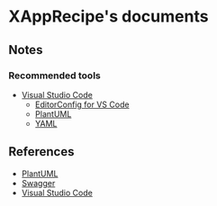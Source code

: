 # XAppRecipe's documents
## Notes
### Recommended tools
* [Visual Studio Code]
    * [EditorConfig for VS Code](https://marketplace.visualstudio.com/items?itemName=EditorConfig.EditorConfig)
    * [PlantUML](https://marketplace.visualstudio.com/items?itemName=jebbs.plantuml)
    * [YAML](https://marketplace.visualstudio.com/items?itemName=redhat.vscode-yaml)



## References
* [PlantUML]
* [Swagger]
* [Visual Studio Code]



[PlantUML]: https://plantuml.com/
[Swagger]: https://swagger.io/
[Visual Studio Code]: https://code.visualstudio.com/
